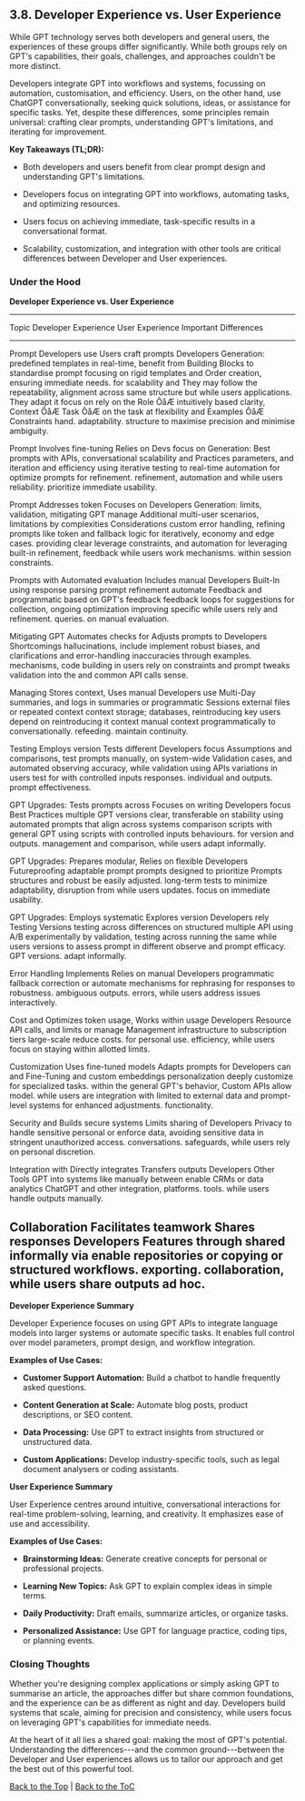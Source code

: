 ## 3.8. Developer Experience vs. User Experience

While GPT technology serves both developers and general users, the
experiences of these groups differ significantly. While both groups rely
on GPT\'s capabilities, their goals, challenges, and approaches couldn't
be more distinct.

Developers integrate GPT into workflows and systems, focussing on
automation, customisation, and efficiency. Users, on the other hand, use
ChatGPT conversationally, seeking quick solutions, ideas, or assistance
for specific tasks. Yet, despite these differences, some principles
remain universal: crafting clear prompts, understanding GPT's
limitations, and iterating for improvement.

**Key Takeaways (TL;DR):**

-   Both developers and users benefit from clear prompt design and
    understanding GPT's limitations.

-   Developers focus on integrating GPT into workflows, automating
    tasks, and optimizing resources.

-   Users focus on achieving immediate, task-specific results in a
    conversational format.

-   Scalability, customization, and integration with other tools are
    critical differences between Developer and User experiences.

### Under the Hood

**Developer Experience vs. User Experience**

  ----------------------------------------------------------------------------
  Topic            Developer Experience   User Experience     Important
                                                              Differences
  ---------------- ---------------------- ------------------- ----------------
  Prompt           Developers use         Users craft prompts Developers
  Generation:      predefined templates   in real-time,       benefit from
  Building Blocks  to standardise prompt  focusing on         rigid templates
  and Order        creation, ensuring     immediate needs.    for
                   scalability and        They may follow the repeatability,
                   alignment across       same structure but  while users
                   applications. They     adapt it            focus on
                   rely on the Role ÔåÆ     intuitively based   clarity,
                   Context ÔåÆ Task ÔåÆ       on the task at      flexibility and
                   Examples ÔåÆ Constraints hand.               adaptability.
                   structure to maximise
                   precision and minimise
                   ambiguity.

  Prompt           Involves fine-tuning   Relies on           Devs focus on
  Generation: Best prompts with APIs,     conversational      scalability and
  Practices        parameters, and        iteration and       efficiency using
                   iterative testing to   real-time           automation for
                   optimize prompts for   refinement.         refinement,
                   automation and                             while users
                   reliability.                               prioritize
                                                              immediate
                                                              usability.

  Prompt           Addresses token        Focuses on          Developers
  Generation:      limits, validation,    mitigating GPT      manage
  Additional       multi-user scenarios,  limitations by      complexities
  Considerations   custom error handling, refining prompts    like token
                   and fallback logic for iteratively,        economy and
                   edge cases.            providing clear     leverage
                                          constraints, and    automation for
                                          leveraging built-in refinement,
                                          feedback            while users work
                                          mechanisms.         within session
                                                              constraints.

  Prompts with     Automated evaluation   Includes manual     Developers
  Built-In         using response parsing prompt refinement   automate
  Feedback         and programmatic       based on GPT's      feedback
                   feedback loops for     suggestions for     collection,
                   ongoing optimization   improving specific  while users rely
                   and refinement.        queries.            on manual
                                                              evaluation.

  Mitigating GPT   Automates checks for   Adjusts prompts to  Developers
  Shortcomings     hallucinations,        include             implement robust
                   biases, and            clarifications and  error-handling
                   inaccuracies through   examples.           mechanisms,
                   code building in                           users rely on
                   constraints and                            prompt tweaks
                   validation into the                        and common
                   API calls                                  sense.

  Managing         Stores context,        Uses manual         Developers use
  Multi-Day        summaries, and logs in summaries or        programmatic
  Sessions         external files or      repeated context    context storage;
                   databases,             reintroducing key   users depend on
                   reintroducing it       context             manual context
                   programmatically to    conversationally.   refeeding.
                   maintain continuity.

  Testing          Employs version        Tests different     Developers focus
  Assumptions and  comparisons, test      prompts manually,   on system-wide
  Validation       cases, and automated   observing           accuracy, while
                   validation using APIs  variations in       users test for
                   with controlled inputs responses.          individual
                   and outputs.                               prompt
                                                              effectiveness.

  GPT Upgrades:    Tests prompts across   Focuses on writing  Developers focus
  Best Practices   multiple GPT versions  clear, transferable on stability
                   using automated        prompts that align  across systems
                   comparison scripts     with general GPT    using scripts
                   with controlled inputs behaviours.         for version
                   and outputs.                               management and
                                                              comparison,
                                                              while users
                                                              adapt
                                                              informally.

  GPT Upgrades:    Prepares modular,      Relies on flexible  Developers
  Futureproofing   adaptable prompt       prompts designed to prioritize
  Prompts          structures and robust  be easily adjusted. long-term
                   tests to minimize                          adaptability,
                   disruption from                            while users
                   updates.                                   focus on
                                                              immediate
                                                              usability.

  GPT Upgrades:    Employs systematic     Explores version    Developers rely
  Testing Versions testing across         differences         on structured
                   multiple API using A/B experimentally by   validation,
                   testing across         running the same    while users
                   versions to assess     prompt in different observe and
                   prompt efficacy.       GPT versions.       adapt
                                                              informally.

  Error Handling   Implements             Relies on manual    Developers
                   programmatic fallback  correction or       automate
                   mechanisms for         rephrasing for      responses to
                   robustness.            ambiguous outputs.  errors, while
                                                              users address
                                                              issues
                                                              interactively.

  Cost and         Optimizes token usage, Works within usage  Developers
  Resource         API calls, and         limits or           manage
  Management       infrastructure to      subscription tiers  large-scale
                   reduce costs.          for personal use.   efficiency,
                                                              while users
                                                              focus on staying
                                                              within allotted
                                                              limits.

  Customization    Uses fine-tuned models Adapts prompts for  Developers can
  and Fine-Tuning  and custom embeddings  personalization     deeply customize
                   for specialized tasks. within the general  GPT's behavior,
                   Custom APIs allow      model.              while users are
                   integration with                           limited to
                   external data and                          prompt-level
                   systems for enhanced                       adjustments.
                   functionality.

  Security and     Builds secure systems  Limits sharing of   Developers
  Privacy          to handle sensitive    personal or         enforce
                   data, avoiding         sensitive data in   stringent
                   unauthorized access.   conversations.      safeguards,
                                                              while users rely
                                                              on personal
                                                              discretion.

  Integration with Directly integrates    Transfers outputs   Developers
  Other Tools      GPT into systems like  manually between    enable
                   CRMs or data analytics ChatGPT and other   integration,
                   platforms.             tools.              while users
                                                              handle outputs
                                                              manually.

  Collaboration    Facilitates teamwork   Shares responses    Developers
  Features         through shared         informally via      enable
                   repositories or        copying or          structured
                   workflows.             exporting.          collaboration,
                                                              while users
                                                              share outputs ad
                                                              hoc.
  ----------------------------------------------------------------------------

**Developer Experience Summary**

Developer Experience focuses on using GPT APIs to integrate language
models into larger systems or automate specific tasks. It enables full
control over model parameters, prompt design, and workflow integration.

**Examples of Use Cases:**

-   **Customer Support Automation:** Build a chatbot to handle
    frequently asked questions.

-   **Content Generation at Scale:** Automate blog posts, product
    descriptions, or SEO content.

-   **Data Processing:** Use GPT to extract insights from structured or
    unstructured data.

-   **Custom Applications:** Develop industry-specific tools, such as
    legal document analysers or coding assistants.

**User Experience Summary**

User Experience centres around intuitive, conversational interactions
for real-time problem-solving, learning, and creativity. It emphasizes
ease of use and accessibility.

**Examples of Use Cases:**

-   **Brainstorming Ideas:** Generate creative concepts for personal or
    professional projects.

-   **Learning New Topics:** Ask GPT to explain complex ideas in simple
    terms.

-   **Daily Productivity:** Draft emails, summarize articles, or
    organize tasks.

-   **Personalized Assistance:** Use GPT for language practice, coding
    tips, or planning events.

### Closing Thoughts

Whether you're designing complex applications or simply asking GPT to
summarise an article, the approaches differ but share common
foundations, and the experience can be as different as night and day.
Developers build systems that scale, aiming for precision and
consistency, while users focus on leveraging GPT's capabilities for
immediate needs.

At the heart of it all lies a shared goal: making the most of GPT's
potential. Understanding the differences---and the common
ground---between the Developer and User experiences allows us to tailor
our approach and get the best out of this powerful tool.


[Back to the Top](#) | [Back to the ToC](../README.md)